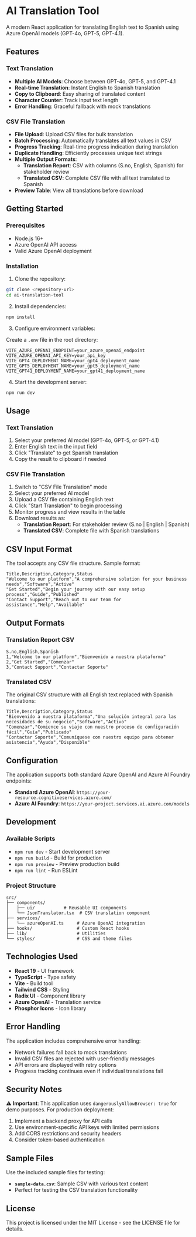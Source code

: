 # AI Translation Tool

A modern React application for translating English text to Spanish using Azure OpenAI models (GPT-4o, GPT-5, GPT-4.1).

## Features

### Text Translation

- **Multiple AI Models**: Choose between GPT-4o, GPT-5, and GPT-4.1
- **Real-time Translation**: Instant English to Spanish translation
- **Copy to Clipboard**: Easy sharing of translated content
- **Character Counter**: Track input text length
- **Error Handling**: Graceful fallback with mock translations

### CSV File Translation

- **File Upload**: Upload CSV files for bulk translation
- **Batch Processing**: Automatically translates all text values in CSV
- **Progress Tracking**: Real-time progress indication during translation
- **Duplicate Handling**: Efficiently processes unique text strings
- **Multiple Output Formats**:
  - **Translation Report**: CSV with columns (S.no, English, Spanish) for stakeholder review
  - **Translated CSV**: Complete CSV file with all text translated to Spanish
- **Preview Table**: View all translations before download

## Getting Started

### Prerequisites

- Node.js 16+
- Azure OpenAI API access
- Valid Azure OpenAI deployment

### Installation

1. Clone the repository:

```bash
git clone <repository-url>
cd ai-translation-tool
```

2. Install dependencies:

```bash
npm install
```

3. Configure environment variables:

Create a `.env` file in the root directory:

```env
VITE_AZURE_OPENAI_ENDPOINT=your_azure_openai_endpoint
VITE_AZURE_OPENAI_API_KEY=your_api_key
VITE_GPT4_DEPLOYMENT_NAME=your_gpt4_deployment_name
VITE_GPT5_DEPLOYMENT_NAME=your_gpt5_deployment_name
VITE_GPT41_DEPLOYMENT_NAME=your_gpt41_deployment_name
```

4. Start the development server:

```bash
npm run dev
```

## Usage

### Text Translation

1. Select your preferred AI model (GPT-4o, GPT-5, or GPT-4.1)
2. Enter English text in the input field
3. Click "Translate" to get Spanish translation
4. Copy the result to clipboard if needed

### CSV File Translation

1. Switch to "CSV File Translation" mode
2. Select your preferred AI model
3. Upload a CSV file containing English text
4. Click "Start Translation" to begin processing
5. Monitor progress and view results in the table
6. Download results as:
   - **Translation Report**: For stakeholder review (S.no | English | Spanish)
   - **Translated CSV**: Complete file with Spanish translations

## CSV Input Format

The tool accepts any CSV file structure. Sample format:

```csv
Title,Description,Category,Status
"Welcome to our platform","A comprehensive solution for your business needs","Software","Active"
"Get Started","Begin your journey with our easy setup process","Guide","Published"
"Contact Support","Reach out to our team for assistance","Help","Available"
```

## Output Formats

### Translation Report CSV

```csv
S.no,English,Spanish
1,"Welcome to our platform","Bienvenido a nuestra plataforma"
2,"Get Started","Comenzar"
3,"Contact Support","Contactar Soporte"
```

### Translated CSV

The original CSV structure with all English text replaced with Spanish translations:

```csv
Title,Description,Category,Status
"Bienvenido a nuestra plataforma","Una solución integral para las necesidades de su negocio","Software","Activo"
"Comenzar","Comience su viaje con nuestro proceso de configuración fácil","Guía","Publicado"
"Contactar Soporte","Comuníquese con nuestro equipo para obtener asistencia","Ayuda","Disponible"
```

## Configuration

The application supports both standard Azure OpenAI and Azure AI Foundry endpoints:

- **Standard Azure OpenAI**: `https://your-resource.cognitiveservices.azure.com/`
- **Azure AI Foundry**: `https://your-project.services.ai.azure.com/models`

## Development

### Available Scripts

- `npm run dev` - Start development server
- `npm run build` - Build for production
- `npm run preview` - Preview production build
- `npm run lint` - Run ESLint

### Project Structure

```
src/
├── components/
│   ├── ui/           # Reusable UI components
│   └── JsonTranslator.tsx  # CSV translation component
├── services/
│   └── azureOpenAI.ts     # Azure OpenAI integration
├── hooks/                 # Custom React hooks
├── lib/                   # Utilities
└── styles/                # CSS and theme files
```

## Technologies Used

- **React 19** - UI framework
- **TypeScript** - Type safety
- **Vite** - Build tool
- **Tailwind CSS** - Styling
- **Radix UI** - Component library
- **Azure OpenAI** - Translation service
- **Phosphor Icons** - Icon library

## Error Handling

The application includes comprehensive error handling:

- Network failures fall back to mock translations
- Invalid CSV files are rejected with user-friendly messages
- API errors are displayed with retry options
- Progress tracking continues even if individual translations fail

## Security Notes

⚠️ **Important**: This application uses `dangerouslyAllowBrowser: true` for demo purposes. For production deployment:

1. Implement a backend proxy for API calls
2. Use environment-specific API keys with limited permissions
3. Add CORS restrictions and security headers
4. Consider token-based authentication

## Sample Files

Use the included sample files for testing:

- **`sample-data.csv`**: Sample CSV with various text content
- Perfect for testing the CSV translation functionality

## License

This project is licensed under the MIT License - see the LICENSE file for details.
